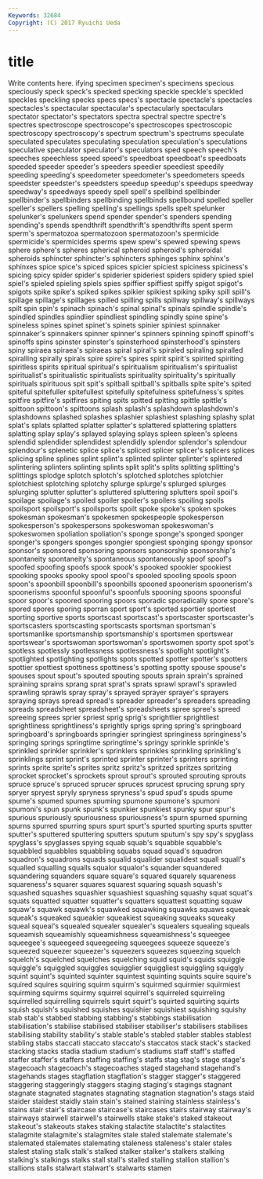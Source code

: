 ```yaml
---
Keywords: 32684 
Copyright: (C) 2017 Ryuichi Ueda
---
```


# title

Write contents here.
ifying specimen specimen's specimens specious speciously
speck speck's specked specking speckle speckle's speckled speckles speckling specks
specs specs's spectacle spectacle's spectacles spectacles's spectacular spectacular's spectacularly spectaculars
spectator spectator's spectators spectra spectral spectre spectre's spectres spectroscope spectroscope's
spectroscopes spectroscopic spectroscopy spectroscopy's spectrum spectrum's spectrums speculate speculated speculates
speculating speculation speculation's speculations speculative speculator speculator's speculators sped speech
speech's speeches speechless speed speed's speedboat speedboat's speedboats speeded speeder
speeder's speeders speedier speediest speedily speeding speeding's speedometer speedometer's speedometers
speeds speedster speedster's speedsters speedup speedup's speedups speedway speedway's speedways
speedy spell spell's spellbind spellbinder spellbinder's spellbinders spellbinding spellbinds spellbound
spelled speller speller's spellers spelling spelling's spellings spells spelt spelunker
spelunker's spelunkers spend spender spender's spenders spending spending's spends spendthrift
spendthrift's spendthrifts spent sperm sperm's spermatozoa spermatozoon spermatozoon's spermicide spermicide's
spermicides sperms spew spew's spewed spewing spews sphere sphere's spheres
spherical spheroid spheroid's spheroidal spheroids sphincter sphincter's sphincters sphinges sphinx
sphinx's sphinxes spice spice's spiced spices spicier spiciest spiciness spiciness's
spicing spicy spider spider's spiderier spideriest spiders spidery spied spiel
spiel's spieled spieling spiels spies spiffier spiffiest spiffy spigot spigot's
spigots spike spike's spiked spikes spikier spikiest spiking spiky spill
spill's spillage spillage's spillages spilled spilling spills spillway spillway's spillways
spilt spin spin's spinach spinach's spinal spinal's spinals spindle spindle's
spindled spindles spindlier spindliest spindling spindly spine spine's spineless spines
spinet spinet's spinets spinier spiniest spinnaker spinnaker's spinnakers spinner spinner's
spinners spinning spinoff spinoff's spinoffs spins spinster spinster's spinsterhood spinsterhood's
spinsters spiny spiraea spiraea's spiraeas spiral spiral's spiraled spiraling spiralled
spiralling spirally spirals spire spire's spires spirit spirit's spirited spiriting
spiritless spirits spiritual spiritual's spiritualism spiritualism's spiritualist spiritualist's spiritualistic spiritualists
spirituality spirituality's spiritually spirituals spirituous spit spit's spitball spitball's spitballs
spite spite's spited spiteful spitefuller spitefullest spitefully spitefulness spitefulness's spites
spitfire spitfire's spitfires spiting spits spitted spitting spittle spittle's spittoon
spittoon's spittoons splash splash's splashdown splashdown's splashdowns splashed splashes splashier
splashiest splashing splashy splat splat's splats splatted splatter splatter's splattered
splattering splatters splatting splay splay's splayed splaying splays spleen spleen's
spleens splendid splendider splendidest splendidly splendor splendor's splendour splendour's splenetic
splice splice's spliced splicer splicer's splicers splices splicing spline splines
splint splint's splinted splinter splinter's splintered splintering splinters splinting splints
split split's splits splitting splitting's splittings splodge splotch splotch's splotched
splotches splotchier splotchiest splotching splotchy splurge splurge's splurged splurges splurging
splutter splutter's spluttered spluttering splutters spoil spoil's spoilage spoilage's spoiled
spoiler spoiler's spoilers spoiling spoils spoilsport spoilsport's spoilsports spoilt spoke
spoke's spoken spokes spokesman spokesman's spokesmen spokespeople spokesperson spokesperson's spokespersons
spokeswoman spokeswoman's spokeswomen spoliation spoliation's sponge sponge's sponged sponger sponger's
spongers sponges spongier spongiest sponging spongy sponsor sponsor's sponsored sponsoring
sponsors sponsorship sponsorship's spontaneity spontaneity's spontaneous spontaneously spoof spoof's spoofed
spoofing spoofs spook spook's spooked spookier spookiest spooking spooks spooky
spool spool's spooled spooling spools spoon spoon's spoonbill spoonbill's spoonbills
spooned spoonerism spoonerism's spoonerisms spoonful spoonful's spoonfuls spooning spoons spoonsful
spoor spoor's spoored spooring spoors sporadic sporadically spore spore's spored
spores sporing sporran sport sport's sported sportier sportiest sporting sportive
sports sportscast sportscast's sportscaster sportscaster's sportscasters sportscasting sportscasts sportsman sportsman's
sportsmanlike sportsmanship sportsmanship's sportsmen sportswear sportswear's sportswoman sportswoman's sportswomen sporty
spot spot's spotless spotlessly spotlessness spotlessness's spotlight spotlight's spotlighted spotlighting
spotlights spots spotted spotter spotter's spotters spottier spottiest spottiness spottiness's
spotting spotty spouse spouse's spouses spout spout's spouted spouting spouts
sprain sprain's sprained spraining sprains sprang sprat sprat's sprats sprawl
sprawl's sprawled sprawling sprawls spray spray's sprayed sprayer sprayer's sprayers
spraying sprays spread spread's spreader spreader's spreaders spreading spreads spreadsheet
spreadsheet's spreadsheets spree spree's spreed spreeing sprees sprier spriest sprig
sprig's sprightlier sprightliest sprightliness sprightliness's sprightly sprigs spring spring's springboard
springboard's springboards springier springiest springiness springiness's springing springs springtime springtime's
springy sprinkle sprinkle's sprinkled sprinkler sprinkler's sprinklers sprinkles sprinkling sprinkling's
sprinklings sprint sprint's sprinted sprinter sprinter's sprinters sprinting sprints sprite
sprite's sprites spritz spritz's spritzed spritzes spritzing sprocket sprocket's sprockets
sprout sprout's sprouted sprouting sprouts spruce spruce's spruced sprucer spruces
sprucest sprucing sprung spry spryer spryest spryly spryness spryness's spud
spud's spuds spume spume's spumed spumes spuming spumone spumone's spumoni
spumoni's spun spunk spunk's spunkier spunkiest spunky spur spur's spurious
spuriously spuriousness spuriousness's spurn spurned spurning spurns spurred spurring spurs
spurt spurt's spurted spurting spurts sputter sputter's sputtered sputtering sputters
sputum sputum's spy spy's spyglass spyglass's spyglasses spying squab squab's
squabble squabble's squabbled squabbles squabbling squabs squad squad's squadron squadron's
squadrons squads squalid squalider squalidest squall squall's squalled squalling squalls
squalor squalor's squander squandered squandering squanders square square's squared squarely
squareness squareness's squarer squares squarest squaring squash squash's squashed squashes
squashier squashiest squashing squashy squat squat's squats squatted squatter squatter's
squatters squattest squatting squaw squaw's squawk squawk's squawked squawking squawks
squaws squeak squeak's squeaked squeakier squeakiest squeaking squeaks squeaky squeal
squeal's squealed squealer squealer's squealers squealing squeals squeamish squeamishly squeamishness
squeamishness's squeegee squeegee's squeegeed squeegeeing squeegees squeeze squeeze's squeezed squeezer
squeezer's squeezers squeezes squeezing squelch squelch's squelched squelches squelching squid
squid's squids squiggle squiggle's squiggled squiggles squigglier squiggliest squiggling squiggly
squint squint's squinted squinter squintest squinting squints squire squire's squired
squires squiring squirm squirm's squirmed squirmier squirmiest squirming squirms squirmy
squirrel squirrel's squirreled squirreling squirrelled squirrelling squirrels squirt squirt's squirted
squirting squirts squish squish's squished squishes squishier squishiest squishing squishy
stab stab's stabbed stabbing stabbing's stabbings stabilisation stabilisation's stabilise stabilised
stabiliser stabiliser's stabilisers stabilises stabilising stability stability's stable stable's stabled
stabler stables stablest stabling stabs staccati staccato staccato's staccatos stack
stack's stacked stacking stacks stadia stadium stadium's stadiums staff staff's
staffed staffer staffer's staffers staffing staffing's staffs stag stag's stage
stage's stagecoach stagecoach's stagecoaches staged stagehand stagehand's stagehands stages stagflation
stagflation's stagger stagger's staggered staggering staggeringly staggers staging staging's stagings
stagnant stagnate stagnated stagnates stagnating stagnation stagnation's stags staid staider
staidest staidly stain stain's stained staining stainless stainless's stains stair
stair's staircase staircase's staircases stairs stairway stairway's stairways stairwell stairwell's
stairwells stake stake's staked stakeout stakeout's stakeouts stakes staking stalactite
stalactite's stalactites stalagmite stalagmite's stalagmites stale staled stalemate stalemate's stalemated
stalemates stalemating staleness staleness's staler stales stalest staling stalk stalk's
stalked stalker stalker's stalkers stalking stalking's stalkings stalks stall stall's
stalled stalling stallion stallion's stallions stalls stalwart stalwart's stalwarts stamen
